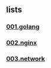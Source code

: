 
## lists

### [001.golang](/projects/001.golang.md)

### [002.nginx](/projects/002.nginx.md)

### [003.network](/projects/001.network.md)


